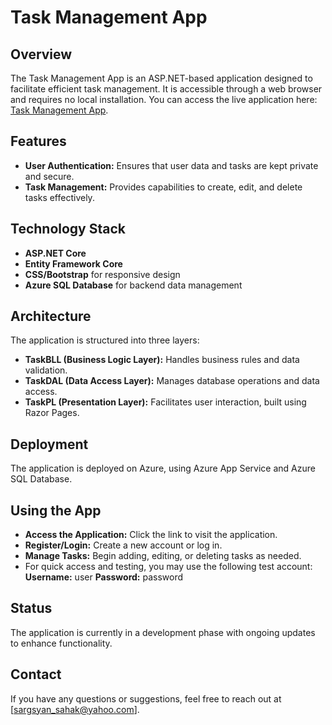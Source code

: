 # Task Management App

## Overview
The Task Management App is an ASP.NET-based application designed to facilitate efficient task management. It is accessible through a web browser and requires no local installation.
You can access the live application here: [Task Management App](https://taskma.azurewebsites.net/).

## Features
- **User Authentication:** Ensures that user data and tasks are kept private and secure.
- **Task Management:** Provides capabilities to create, edit, and delete tasks effectively.

## Technology Stack
- **ASP.NET Core**
- **Entity Framework Core**
- **CSS/Bootstrap** for responsive design
- **Azure SQL Database** for backend data management

## Architecture
The application is structured into three layers:
- **TaskBLL (Business Logic Layer):** Handles business rules and data validation.
- **TaskDAL (Data Access Layer):** Manages database operations and data access.
- **TaskPL (Presentation Layer):** Facilitates user interaction, built using Razor Pages.

## Deployment
The application is deployed on Azure, using Azure App Service and Azure SQL Database.

## Using the App
- **Access the Application:** Click the link to visit the application.
- **Register/Login:** Create a new account or log in.
- **Manage Tasks:** Begin adding, editing, or deleting tasks as needed.
- For quick access and testing, you may use the following test account:
   **Username:** user
   **Password:** password

## Status
The application is currently in a development phase with ongoing updates to enhance functionality.

## Contact
If you have any questions or suggestions, feel free to reach out at [sargsyan_sahak@yahoo.com].
